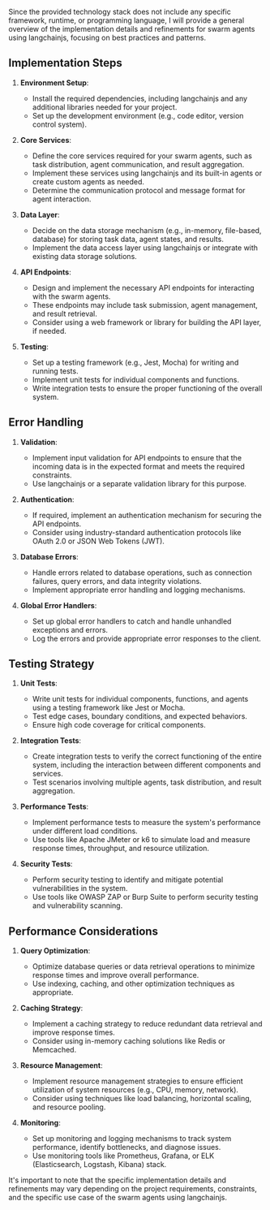 Since the provided technology stack does not include any specific framework, runtime, or programming language, I will provide a general overview of the implementation details and refinements for swarm agents using langchainjs, focusing on best practices and patterns.

## Implementation Steps

1. **Environment Setup**:
   - Install the required dependencies, including langchainjs and any additional libraries needed for your project.
   - Set up the development environment (e.g., code editor, version control system).

2. **Core Services**:
   - Define the core services required for your swarm agents, such as task distribution, agent communication, and result aggregation.
   - Implement these services using langchainjs and its built-in agents or create custom agents as needed.
   - Determine the communication protocol and message format for agent interaction.

3. **Data Layer**:
   - Decide on the data storage mechanism (e.g., in-memory, file-based, database) for storing task data, agent states, and results.
   - Implement the data access layer using langchainjs or integrate with existing data storage solutions.

4. **API Endpoints**:
   - Design and implement the necessary API endpoints for interacting with the swarm agents.
   - These endpoints may include task submission, agent management, and result retrieval.
   - Consider using a web framework or library for building the API layer, if needed.

5. **Testing**:
   - Set up a testing framework (e.g., Jest, Mocha) for writing and running tests.
   - Implement unit tests for individual components and functions.
   - Write integration tests to ensure the proper functioning of the overall system.

## Error Handling

1. **Validation**:
   - Implement input validation for API endpoints to ensure that the incoming data is in the expected format and meets the required constraints.
   - Use langchainjs or a separate validation library for this purpose.

2. **Authentication**:
   - If required, implement an authentication mechanism for securing the API endpoints.
   - Consider using industry-standard authentication protocols like OAuth 2.0 or JSON Web Tokens (JWT).

3. **Database Errors**:
   - Handle errors related to database operations, such as connection failures, query errors, and data integrity violations.
   - Implement appropriate error handling and logging mechanisms.

4. **Global Error Handlers**:
   - Set up global error handlers to catch and handle unhandled exceptions and errors.
   - Log the errors and provide appropriate error responses to the client.

## Testing Strategy

1. **Unit Tests**:
   - Write unit tests for individual components, functions, and agents using a testing framework like Jest or Mocha.
   - Test edge cases, boundary conditions, and expected behaviors.
   - Ensure high code coverage for critical components.

2. **Integration Tests**:
   - Create integration tests to verify the correct functioning of the entire system, including the interaction between different components and services.
   - Test scenarios involving multiple agents, task distribution, and result aggregation.

3. **Performance Tests**:
   - Implement performance tests to measure the system's performance under different load conditions.
   - Use tools like Apache JMeter or k6 to simulate load and measure response times, throughput, and resource utilization.

4. **Security Tests**:
   - Perform security testing to identify and mitigate potential vulnerabilities in the system.
   - Use tools like OWASP ZAP or Burp Suite to perform security testing and vulnerability scanning.

## Performance Considerations

1. **Query Optimization**:
   - Optimize database queries or data retrieval operations to minimize response times and improve overall performance.
   - Use indexing, caching, and other optimization techniques as appropriate.

2. **Caching Strategy**:
   - Implement a caching strategy to reduce redundant data retrieval and improve response times.
   - Consider using in-memory caching solutions like Redis or Memcached.

3. **Resource Management**:
   - Implement resource management strategies to ensure efficient utilization of system resources (e.g., CPU, memory, network).
   - Consider using techniques like load balancing, horizontal scaling, and resource pooling.

4. **Monitoring**:
   - Set up monitoring and logging mechanisms to track system performance, identify bottlenecks, and diagnose issues.
   - Use monitoring tools like Prometheus, Grafana, or ELK (Elasticsearch, Logstash, Kibana) stack.

It's important to note that the specific implementation details and refinements may vary depending on the project requirements, constraints, and the specific use case of the swarm agents using langchainjs.